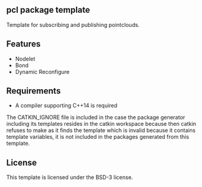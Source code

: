 ## pcl package template

Template for subscribing and publishing pointclouds.

## Features

* Nodelet
* Bond
* Dynamic Reconfigure

## Requirements

* A compiler supporting C++14 is required

The CATKIN_IGNORE file is included in the case the package generator
including its templates resides in the catkin workspace because
then catkin refuses to make as it finds the template which is
invalid because it contains template variables, it is not
included in the packages generated from this template.

## License

This template is licensed under the BSD-3 license.
